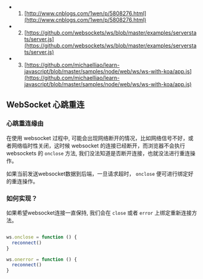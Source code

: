 - 1. [http://www.cnblogs.com/1wen/p/5808276.html](http://www.cnblogs.com/1wen/p/5808276.html)
- 2. [https://github.com/websockets/ws/blob/master/examples/serverstats/server.js](https://github.com/websockets/ws/blob/master/examples/serverstats/server.js)
- 3. [https://github.com/michaelliao/learn-javascript/blob/master/samples/node/web/ws/ws-with-koa/app.js](https://github.com/michaelliao/learn-javascript/blob/master/samples/node/web/ws/ws-with-koa/app.js)

## WebSocket 心跳重连

### 心跳重连缘由

在使用 websocket 过程中, 可能会出现网络断开的情况，比如网络信号不好，或者网络临时性关闭，这时候 websocket 的连接已经断开，而浏览器不会执行 websockets 的 `onclose` 方法, 我们没法知道是否断开连接，也就没法进行重连操作。

如果当前发送websocket数据到后端，一旦请求超时， `onclose` 便可进行绑定好的重连操作。

### 如何实现？

如果希望websocket连接一直保持, 我们会在 `close` 或者 `error` 上绑定重新连接方法。

```js

ws.onclose = function () {
  reconnect()
}

ws.onerror = function () {
  reconnect()
}

```
